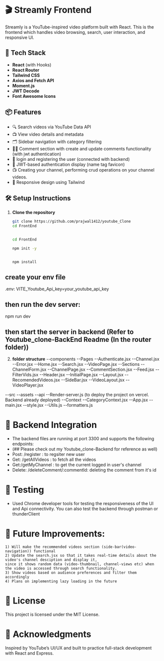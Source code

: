 # 🎬 Streamly Frontend

Streamly is a YouTube-inspired video platform built with React. This is the frontend which handles video browsing, search, user interaction, and responsive UI.

## 🚀 Tech Stack

- **React** (with Hooks)
- **React Router**
- **Tailwind CSS**
- **Axios and Fetch API**
- **Moment.js**
- **JWT Decode**
- **Font Awesome Icons**

## 📦 Features

- 🔍 Search videos via YouTube Data API
- 📺 View video details and metadata
- 🗂 Sidebar navigation with category filtering
- 🧑‍💬 Comment section with create and update comments functionality (with jwt authentication)
- 🔐 login and registering the user (connected with backend)
- 🔐 JWT-based authentication display (name tag favicon)
- 📺 Creating your channel, performing crud operations on your channel videos.
- 📱 Responsive design using Tailwind

## 🛠 Setup Instructions

1. **Clone the repository**

   ```bash
   git clone https://github.com/prajwal1412/youtube_Clone
   cd FrontEnd
 

   ```
   ```bash
   cd FrontEnd
     ```
    ```bash
   npm init -y
  
     ```
   ```bash
   npm install
     ```
## create your env file

.env:
VITE_Youtube_Api_key=your_youtube_api_key

## then run the dev server:

npm run dev

## then start the server in backend (Refer to Youtube_clone-BackEnd Readme (In the router folder))

2. **folder structure**
   --components
   --Pages
   --Authenticate.jsx
   --Channel.jsx
   --Error.jsx
   --Home.jsx
   --Search.jsx
   --VideoPage.jsx
   --Sections
   --ChannelForm.jsx
   --ChannelPage.jsx
   --CommentSection.jsx
   --Feed.jsx
   --FilterVids.jsx
   --Header.jsx
   --InitialPage.jsx
   --Layout.jsx
   --RecomendedVideos.jsx
   --SideBar.jsx
   --VideoLayout.jsx
   --VideoPlayer.jsx

--src
--assets
--api
--Render-server.js (to deploy the project on vercel. Backend already deployed)
--Context
--CategoryContext.jsx
--App.jsx
--main.jsx
--style.jsx
--Utils.js
--formatters.js

# 🔗 Backend Integration

- The backend files are running at port 3300 and supports the following endpoints:
- (## Please check out my Youtube_clone-Backend for reference as well)
- Post: /register : to regsiter new user
- Get: /getAllVideos : to fetch all the videos
- Get:/getMyChannel : to get the current logged in user's channel
- Delete: /deleteComment/:commentId: deleting the comment from it's id

# 🧪 Testing

- Used Chrome developer tools for testing the responsiveness of the UI and Api connectivity. You can also test the backend through postman or thunderClient

# 📌 Future Improvements:

    1) Will make the recommended videos section (side-bar(video-navigation)) functional
    2) Update the search.jsx so that it takes real-time details about the video's channel desciption and display it,
    since it shows random data (video-thumbnail, channel-views etc) when the video is accessed through search functionality.
    3) Show videos based on audience preferences and filter them accordingly
    4) Plans on implementing lazy loading in the future

# 📄 License

This project is licensed under the MIT License.

# 🙌 Acknowledgments

Inspired by YouTube’s UI/UX and built to practice full-stack development with React and Express.
